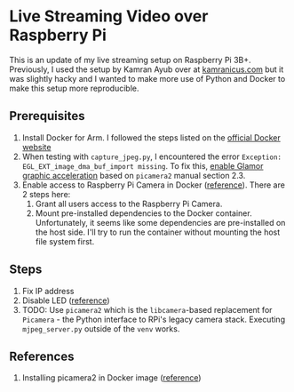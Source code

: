 # Live Streaming Video over Raspberry Pi

This is an update of my live streaming setup on Raspberry Pi 3B+. Previously, I used the setup by Kamran Ayub over at [kamranicus.com](https://kamranicus.com/building-a-raspberry-pi-3-baby-monitor/) but it was slightly hacky and I wanted to make more use of Python and Docker to make this setup more reproducible.

## Prerequisites
1. Install Docker for Arm. I followed the steps listed on the [official Docker website](https://www.docker.com/blog/getting-started-with-docker-for-arm-on-linux/)
2. When testing with `capture_jpeg.py`, I encountered the error `Exception: EGL_EXT_image_dma_buf_import missing`. To fix this, [enable Glamor graphic acceleration](https://github.com/raspberrypi/picamera2/issues/337#issuecomment-1265532691) based on `picamera2` manual section 2.3.
3. Enable access to Raspberry Pi Camera in Docker ([reference](https://www.losant.com/blog/how-to-access-the-raspberry-pi-camera-in-docker)). There are 2 steps here:
    1. Grant all users access to the Raspberry Pi Camera.
    2. Mount pre-installed dependencies to the Docker container. Unfortunately, it seems like some dependencies are pre-installed on the host side. I'll try to run the container without mounting the host file system first.

## Steps
1. Fix IP address
2. Disable LED ([reference](https://n.ethz.ch/~dbernhard/disable-led-on-a-raspberry-pi.html))
3. TODO: Use `picamera2` which is the `libcamera`-based replacement for `Picamera` - the Python interface to RPi's legacy camera stack. Executing `mjpeg_server.py` outside of the `venv` works.

## References
1. Installing picamera2 in Docker image ([reference](https://github.com/raspberrypi/picamera2/issues/383#issuecomment-1297281501))

